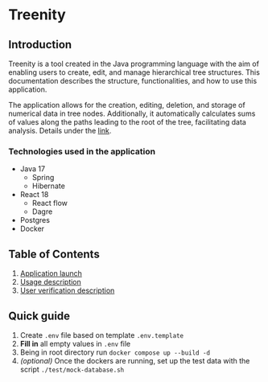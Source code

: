# Treenity

## Introduction

Treenity is a tool created in the Java programming language with the aim of enabling users to create, edit, and manage hierarchical tree structures. This documentation describes the structure, functionalities, and how to use this application.

The application allows for the creation, editing, deletion, and storage of numerical data in tree nodes. Additionally, it automatically calculates sums of values along the paths leading to the root of the tree, facilitating data analysis. Details under the [link](./docs/task.md).

### Technologies used in the application 
* Java 17
  * Spring
  * Hibernate
* React 18
  * React flow
  * Dagre
* Postgres
* Docker

## Table of Contents
1. [Application launch](./docs/launch.md)
2. [Usage description](./docs/usage.md)
3. [User verification description](./docs/verification.md)

## Quick guide
1. Create `.env` file based on template `.env.template` 
2. **Fill in** all empty values in `.env` file
3. Being in root directory run `docker compose up --build -d`
4. *(optional)* Once the dockers are running, set up the test data with the script `./test/mock-database.sh`
